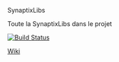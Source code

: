 SynaptixLibs

Toute la SynaptixLibs dans le projet

[![Build Status](https://jenkins.synaptix-labs.com/buildStatus/icon?job=SynaptixLibs)](https://jenkins.synaptix-labs.com/job/SynaptixLibs/)

[Wiki](https://gitlab.synaptix-labs.com/synaptix/SynaptixLibs/wikis/home)